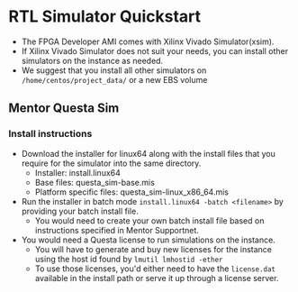 RTL Simulator Quickstart
========================

* The FPGA Developer AMI comes with Xilinx Vivado Simulator(xsim).
* If Xilinx Vivado Simulator does not suit your needs, you can install other simulators on the instance as needed.
* We suggest that you install all other simulators on `/home/centos/project_data/` or a new EBS volume

Mentor Questa Sim
-----------------

### Install instructions
* Download the installer for linux64 along with the install files that you require for the simulator into the same directory.
  * Installer: install.linux64
  * Base files: questa_sim-base.mis
  * Platform specific files: questa_sim-linux_x86_64.mis
* Run the installer in batch mode `install.linux64 -batch <filename>` by providing your batch install file.
  * You would need to create your own batch install file based on instructions specified in Mentor Supportnet.
* You would need a Questa license to run simulations on the instance.
  * You will have to generate and buy new licenses for the instance using the host id found by `lmutil lmhostid -ether`
  * To use those licenses, you'd either need to have the `license.dat` available in the install path or serve it up through a license server.
